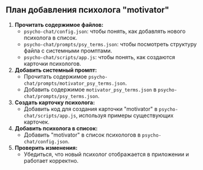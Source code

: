 ## План добавления психолога "motivator"

1.  **Прочитать содержимое файлов:**
    *   `psycho-chat/config.json`: чтобы понять, как добавлять нового психолога в список.
    *   `psycho-chat/prompts/psy_terms.json`: чтобы посмотреть структуру файла с системными промптами.
    *   `psycho-chat/scripts/app.js`: чтобы понять, как создаются карточки психологов.
2.  **Добавить системный промпт:**
    *   Прочитать содержимое `psycho-chat/prompts/motivator_psy_terms.json`.
    *   Добавить содержимое `motivator_psy_terms.json` в `psycho-chat/prompts/psy_terms.json`.
3.  **Создать карточку психолога:**
    *   Добавить код для создания карточки "motivator" в `psycho-chat/scripts/app.js`, используя примеры существующих карточек.
4.  **Добавить психолога в список:**
    *   Добавить "motivator" в список психологов в `psycho-chat/config.json`.
5.  **Проверить изменения:**
    *   Убедиться, что новый психолог отображается в приложении и работает корректно.